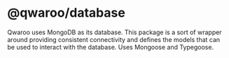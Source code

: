 # @qwaroo/database

Qwaroo uses MongoDB as its database. This package is a sort of wrapper around providing consistent connectivity and defines the models that can be used to interact with the database. Uses Mongoose and Typegoose.
